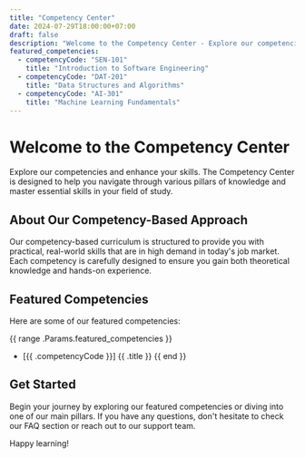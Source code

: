 ```yaml
---
title: "Competency Center"
date: 2024-07-29T18:00:00+07:00
draft: false
description: "Welcome to the Competency Center - Explore our competencies and enhance your skills"
featured_competencies:
  - competencyCode: "SEN-101"
    title: "Introduction to Software Engineering"
  - competencyCode: "DAT-201"
    title: "Data Structures and Algorithms"
  - competencyCode: "AI-301"
    title: "Machine Learning Fundamentals"
---
```


# Welcome to the Competency Center

Explore our competencies and enhance your skills. The Competency Center is designed to help you navigate through various pillars of knowledge and master essential skills in your field of study.

## About Our Competency-Based Approach

Our competency-based curriculum is structured to provide you with practical, real-world skills that are in high demand in today's job market. Each competency is carefully designed to ensure you gain both theoretical knowledge and hands-on experience.

## Featured Competencies

Here are some of our featured competencies:

{{ range .Params.featured_competencies }}
- [{{ .competencyCode }}] {{ .title }}
{{ end }}

## Get Started

Begin your journey by exploring our featured competencies or diving into one of our main pillars. If you have any questions, don't hesitate to check our FAQ section or reach out to our support team.

Happy learning!